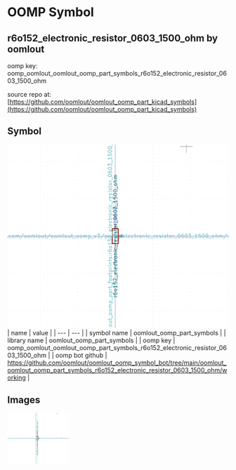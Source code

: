 # OOMP Symbol  
## r6o152_electronic_resistor_0603_1500_ohm  by oomlout  
  
oomp key: oomp_oomlout_oomlout_oomp_part_symbols_r6o152_electronic_resistor_0603_1500_ohm  
  
source repo at: [https://github.com/oomlout/oomlout_oomp_part_kicad_symbols](https://github.com/oomlout/oomlout_oomp_part_kicad_symbols)  
## Symbol  
  
[![working.png](working_600.png)](working.png)  
| name | value | 
| --- | --- | 
| symbol name | oomlout_oomp_part_symbols | 
| library name | oomlout_oomp_part_symbols | 
| oomp key | oomp_oomlout_oomlout_oomp_part_symbols_r6o152_electronic_resistor_0603_1500_ohm | 
| oomp bot github | https://github.com/oomlout/oomlout_oomp_symbol_bot/tree/main/oomlout_oomlout_oomp_part_symbols_r6o152_electronic_resistor_0603_1500_ohm/working | 
## Images  
  
[![working.png](working_140.png)](working.png)  
